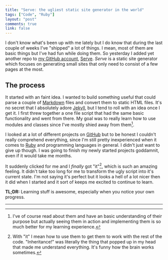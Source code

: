 ```yaml
---
title: "Serve: the ugliest static site generator in the world"
tags: ["Code", "Ruby"]
layout: "post"
comments: true
link: false
---
```


I don't know what's been up with me lately but I do know that during the last couple of weeks I've "shipped" a lot of things. I mean, most of them are basic things but I've had fun while doing them. So yesterday I added yet another repo to [my GitHub account](https://github.com/gummesson), [Serve](https://github.com/gummesson/serve). *Serve* is a static site generator which focuses on generating small sites that only need to consist of a few pages at the most.

## The process

It started with an faint idea. I wanted to build something useful that could parse a couple of [Markdown](http://daringfireball.net/projects/markdown/) files and convert them to static HTML files. It's no secret that I absolutely adore [Jekyll](http://jekyllrb.com/), but I tend to roll with an idea once I get it. I first threw together a one file script that had the same basic functionality and went from there. My goal was to really learn how to use modules and classes since I've mostly shied away from them[^20130120-1].

I looked at a lot of different projects on [GitHub](https://github.com) but to be honest I couldn't really comprehend everything, since I'm still pretty inexperienced when it comes to [Ruby](http://www.ruby-lang.org/) and programming languages in general. I didn't just want to give up though. I was going to finish my newly started projects goddamnit, even if it would take me months.

It suddenly clicked for me and I *finally* got "it"[^20130120-2], which is such an amazing feeling. It didn't take too long for me to transform the ugly script into it's current state. I'm not saying it's perfect but it looks a hell of a lot nicer then it did when I started and it sort of keeps me excited to continue to learn.

**TL;DR:** Learning stuff is awesome, especially when you notice your own progress.

* * *

[^20130120-1]: I've of course read about them and have an basic understanding of their purpose but actually seeing them in action and implementing them is so much better for my learning experience.
[^20130120-2]: With "it" I mean how to use them to get them to work with the rest of the code. "Inheritance!" was literally the thing that popped up in my head that made me understand everything. It's funny how the brain works sometimes.

